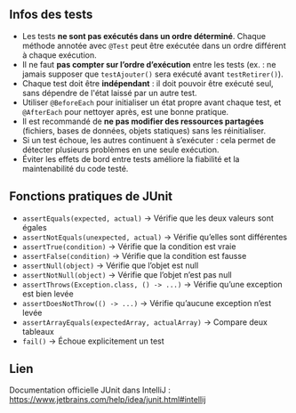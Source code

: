 ## Infos des tests

- Les tests **ne sont pas exécutés dans un ordre déterminé**. Chaque méthode annotée avec `@Test` peut être exécutée dans un ordre différent à chaque exécution.
- Il ne faut **pas compter sur l’ordre d’exécution** entre les tests (ex. : ne jamais supposer que `testAjouter()` sera exécuté avant `testRetirer()`).
- Chaque test doit être **indépendant** : il doit pouvoir être exécuté seul, sans dépendre de l'état laissé par un autre test.
- Utiliser `@BeforeEach` pour initialiser un état propre avant chaque test, et `@AfterEach` pour nettoyer après, est une bonne pratique.
- Il est recommandé de **ne pas modifier des ressources partagées** (fichiers, bases de données, objets statiques) sans les réinitialiser.
- Si un test échoue, les autres continuent à s’exécuter : cela permet de détecter plusieurs problèmes en une seule exécution.
- Éviter les effets de bord entre tests améliore la fiabilité et la maintenabilité du code testé.

## Fonctions pratiques de JUnit

- `assertEquals(expected, actual)`           → Vérifie que les deux valeurs sont égales
- `assertNotEquals(unexpected, actual)`      → Vérifie qu’elles sont différentes
- `assertTrue(condition)`                    → Vérifie que la condition est vraie
- `assertFalse(condition)`                   → Vérifie que la condition est fausse
- `assertNull(object)`                       → Vérifie que l’objet est null
- `assertNotNull(object)`                    → Vérifie que l’objet n’est pas null
- `assertThrows(Exception.class, () -> ...)` → Vérifie qu’une exception est bien levée
- `assertDoesNotThrow(() -> ...)`            → Vérifie qu’aucune exception n’est levée
- `assertArrayEquals(expectedArray, actualArray)` → Compare deux tableaux
- `fail()`                                   → Échoue explicitement un test

## Lien

Documentation officielle JUnit dans IntelliJ :  
https://www.jetbrains.com/help/idea/junit.html#intellij
